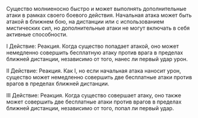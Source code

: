 Существо молниеносно быстро и может выполнять дополнительные атаки в рамках своего боевого действия. Начальная атака может быть атакой в ближнем бою, на дистанции или с использованием мистических сил, но дополнительные атаки не могут включать в себя активные способности.

I Действие: Реакция. Когда существо попадает атакой, оно может немедленно совершить бесплатную атаку против врага в пределах ближней дистанции, независимо от того, нанес ли первый удар урон.

II Действие: Реакция. Как I, но если начальная атака наносит урон, существо может немедленно совершить две бесплатные атаки против врагов в пределах ближней дистанции.

III Действие: Реакция. Когда существо совершает атаку, оно также может совершить две бесплатные атаки против врагов в пределах ближней дистанции, независимо от того, попал ли первый удар.